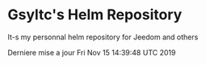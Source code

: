 # Gsyltc's Helm Repository

It-s my personnal helm repository for Jeedom and others

Derniere mise a jour Fri Nov 15 14:39:48 UTC 2019
